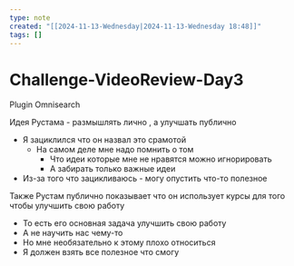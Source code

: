 ```yaml
---
type: note
created: "[[2024-11-13-Wednesday|2024-11-13-Wednesday 18:48]]"
tags: []
---
```

#  Challenge-VideoReview-Day3

Plugin Omnisearch

Идея Рустама - размышлять лично , а улучшать публично
- Я зациклился что он назвал это срамотой
	- На самом деле мне надо помнить о том
		- Что идеи которые мне не нравятся можно игнорировать
		- А забирать только важные идеи
- Из-за того что зацикливаюсь - могу опустить что-то полезное

Также Рустам публично показывает что он использует курсы для того чтобы улучшить свою работу
- То есть его основная задача улучшить свою работу
- А не научить нас чему-то
- Но мне необязательно к этому плохо относиться
- Я должен взять все полезное что смогу
